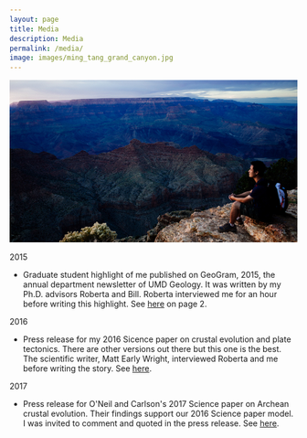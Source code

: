 ```yaml
---
layout: page
title: Media
description: Media
permalink: /media/
image: images/ming_tang_grand_canyon.jpg
---
```


<img src="/images/ming_tang_grand_canyon.jpg" alt="Ming Tang at Grand Canyon" />

2015
-  Graduate student highlight of me published on GeoGram, 2015, the annual department newsletter of UMD Geology. It was written by my Ph.D. advisors Roberta and Bill. Roberta interviewed me for an hour before writing this highlight. See [here](https://www.geol.umd.edu/department/GeoGram/geogram2015.pdf#page=2) on page 2.

2016
- Press release for my 2016 Sicence paper on crustal evolution and plate tectonics. There are other versions out there but this one is the best. The scientific writer, Matt Early Wright, interviewed Roberta and me before writing the story. See [here](https://phys.org/news/2016-01-zeros-plate-tectonics-date.html).

2017
- Press release for O'Neil and Carlson's 2017 Science paper on Archean crustal evolution. Their findings support our 2016 Science paper model. I was invited to comment and quoted in the press release. See [here](https://gizmodo.com/scientists-found-a-new-window-into-the-hellish-ancient-1793314650).
